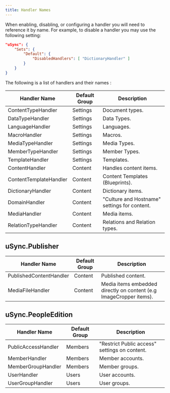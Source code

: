 ```yaml
---
title: Handler Names
---
```


When enabling, disabling, or configuring a handler you will need to reference it by name. For example, to disable a handler you may use the following setting: 

```json title=appsettings.json
"uSync": {
    "Sets": {
        "Default": {
            "DisabledHandlers": [ "DictionaryHandler" ]
        }
    }
}
```

The following is a list of handlers and their names : 

Handler Name | Default Group | Description
--|--|--
ContentTypeHandler | Settings | Document types.
DataTypeHandler | Settings | Data Types.
LanguageHandler | Settings | Languages.
MacroHandler | Settings | Macros.
MediaTypeHandler | Settings | Media Types.
MemberTypeHandler | Settings | Member Types.
TemplateHandler | Settings | Templates.
ContentHandler | Content | Handles content items.
ContentTemplateHandler | Content | Content Templates (Blueprints). 
DictionaryHandler | Content | Dictionary items.
DomainHandler | Content | "Culture and Hostname" settings for content.
MediaHandler | Content | Media items.
RelationTypeHandler | Content | Relations and Relation types.

## uSync.Publisher 
Handler Name | Default Group | Description
--|--|--
PublishedContentHandler | Content | Published content.
MediaFileHandler | Content | Media items embedded directly on content (e.g ImageCropper items).

## uSync.PeopleEdition
Handler Name | Default Group | Description
--|--|--
PublicAccessHandler | Members | "Restrict Public access" settings on content.
MemberHandler | Members | Member accounts.
MemberGroupHandler | Members | Member groups.
UserHandler | Users | User accounts.
UserGroupHandler | Users | User groups.

